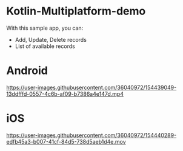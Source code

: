 # Kotlin-Multiplatform-demo

With this sample app, you can:
- Add, Update, Delete records
- List of available records

# Android

https://user-images.githubusercontent.com/36040972/154439049-13ddfffd-0557-4c6b-af09-b7386a4e147d.mp4

# iOS

https://user-images.githubusercontent.com/36040972/154440289-edfb45a3-b007-41cf-84d5-738d5aeb1d4e.mov

